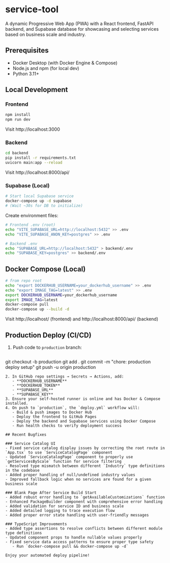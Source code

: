 # service-tool

A dynamic Progressive Web App (PWA) with a React frontend, FastAPI backend, and Supabase database for showcasing and selecting services based on business scale and industry.

## Prerequisites
- Docker Desktop (with Docker Engine & Compose)
- Node.js and npm (for local dev)
- Python 3.11+

## Local Development

### Frontend
```bash
npm install
npm run dev
```
Visit http://localhost:3000

### Backend
```bash
cd backend
pip install -r requirements.txt
uvicorn main:app --reload
```
Visit http://localhost:8000/api/

### Supabase (Local)
```bash
# Start local Supabase service
docker-compose up -d supabase
# (Wait ~30s for DB to initialize)
```

Create environment files:
```bash
# Frontend .env (root)
echo "VITE_SUPABASE_URL=http://localhost:5432" >> .env
echo "VITE_SUPABASE_ANON_KEY=postgres" >> .env

# Backend .env
echo "SUPABASE_URL=http://localhost:5432" > backend/.env
echo "SUPABASE_KEY=postgres" >> backend/.env
```

## Docker Compose (Local)
```bash
# from repo root
echo "export DOCKERHUB_USERNAME=your_dockerhub_username" >> .env
echo "export IMAGE_TAG=latest" >> .env
export DOCKERHUB_USERNAME=your_dockerhub_username
export IMAGE_TAG=latest
docker-compose pull
docker-compose up --build -d
```
Visit http://localhost/ (frontend) and http://localhost:8000/api/ (backend)

## Production Deploy (CI/CD)
1. Push code to `production` branch:
   ```bash
git checkout -b production
git add .
git commit -m "chore: production deploy setup"
git push -u origin production
```  
2. In GitHub repo settings → Secrets → Actions, add:
   - **DOCKERHUB_USERNAME**
   - **DOCKERHUB_TOKEN**
   - **SUPABASE_URL**
   - **SUPABASE_KEY**
3. Ensure your self-hosted runner is online and has Docker & Compose installed.
4. On push to `production`, the `deploy.yml` workflow will:
   - Build & push images to Docker Hub
   - Deploy the frontend to GitHub Pages
   - Deploy the backend and Supabase services using Docker Compose
   - Run health checks to verify deployment success

## Recent Bugfixes

### Service Catalog UI
- Fixed service catalog display issues by correcting the root route in `App.tsx` to use `ServiceCatalogPage` component
- Updated `ServiceCatalogPage` component to properly use `getServicesByScale` function for service filtering
- Resolved type mismatch between different `Industry` type definitions in the codebase
- Added proper handling of null/undefined industry values
- Improved fallback logic when no services are found for a given business scale

### Blank Page After Service Build Start
- Added robust error handling to `getAvailableCustomizations` function
- Enhanced PackageBuilder component with comprehensive error handling
- Added validation for service ID and business scale
- Added detailed logging to trace execution flow
- Added proper error state handling with user-friendly messages

### TypeScript Improvements
- Added type assertions to resolve conflicts between different module type definitions
- Updated component props to handle nullable values properly
- Fixed service data access patterns to ensure proper type safety
   - Run `docker-compose pull && docker-compose up -d`

Enjoy your automated deploy pipeline!
